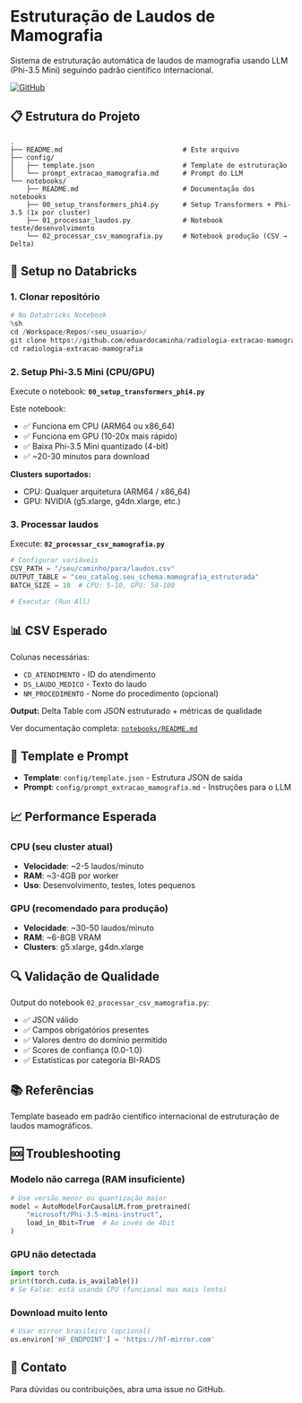# Estruturação de Laudos de Mamografia

Sistema de estruturação automática de laudos de mamografia usando LLM (Phi-3.5 Mini) seguindo padrão científico internacional.

[![GitHub](https://img.shields.io/badge/GitHub-radiologia--extracao--mamografia-blue)](https://github.com/eduardocaminha/radiologia-extracao-mamografia)

## 📋 Estrutura do Projeto

```
.
├── README.md                              # Este arquivo
├── config/
│   ├── template.json                      # Template de estruturação
│   └── prompt_extracao_mamografia.md      # Prompt do LLM
└── notebooks/
    ├── README.md                          # Documentação dos notebooks
    ├── 00_setup_transformers_phi4.py      # Setup Transformers + Phi-3.5 (1x por cluster)
    ├── 01_processar_laudos.py             # Notebook teste/desenvolvimento
    └── 02_processar_csv_mamografia.py     # Notebook produção (CSV → Delta)
```

## 🚀 Setup no Databricks

### 1. Clonar repositório

```python
# No Databricks Notebook
%sh
cd /Workspace/Repos/<seu_usuario>/
git clone https://github.com/eduardocaminha/radiologia-extracao-mamografia.git
cd radiologia-extracao-mamografia
```

### 2. Setup Phi-3.5 Mini (CPU/GPU)

Execute o notebook: **`00_setup_transformers_phi4.py`**

Este notebook:
- ✅ Funciona em CPU (ARM64 ou x86_64)
- ✅ Funciona em GPU (10-20x mais rápido)
- ✅ Baixa Phi-3.5 Mini quantizado (4-bit)
- ✅ ~20-30 minutos para download

**Clusters suportados:**
- CPU: Qualquer arquitetura (ARM64 / x86_64)
- GPU: NVIDIA (g5.xlarge, g4dn.xlarge, etc.)

### 3. Processar laudos

Execute: **`02_processar_csv_mamografia.py`**

```python
# Configurar variáveis
CSV_PATH = "/seu/caminho/para/laudos.csv"
OUTPUT_TABLE = "seu_catalog.seu_schema.mamografia_estruturada"
BATCH_SIZE = 10  # CPU: 5-10, GPU: 50-100

# Executar (Run All)
```

## 📊 CSV Esperado

Colunas necessárias:
- `CD_ATENDIMENTO` - ID do atendimento
- `DS_LAUDO_MEDICO` - Texto do laudo
- `NM_PROCEDIMENTO` - Nome do procedimento (opcional)

**Output:** Delta Table com JSON estruturado + métricas de qualidade

Ver documentação completa: [`notebooks/README.md`](notebooks/README.md)

## 📝 Template e Prompt

- **Template**: `config/template.json` - Estrutura JSON de saída
- **Prompt**: `config/prompt_extracao_mamografia.md` - Instruções para o LLM

## 📈 Performance Esperada

### CPU (seu cluster atual)
- **Velocidade**: ~2-5 laudos/minuto
- **RAM**: ~3-4GB por worker
- **Uso**: Desenvolvimento, testes, lotes pequenos

### GPU (recomendado para produção)
- **Velocidade**: ~30-50 laudos/minuto
- **RAM**: ~6-8GB VRAM
- **Clusters**: g5.xlarge, g4dn.xlarge

## 🔍 Validação de Qualidade

Output do notebook `02_processar_csv_mamografia.py`:
- ✅ JSON válido
- ✅ Campos obrigatórios presentes
- ✅ Valores dentro do domínio permitido
- ✅ Scores de confiança (0.0-1.0)
- ✅ Estatísticas por categoria BI-RADS

## 📚 Referências

Template baseado em padrão científico internacional de estruturação de laudos mamográficos.

## 🆘 Troubleshooting

### Modelo não carrega (RAM insuficiente)
```python
# Use versão menor ou quantização maior
model = AutoModelForCausalLM.from_pretrained(
    "microsoft/Phi-3.5-mini-instruct",
    load_in_8bit=True  # Ao invés de 4bit
)
```

### GPU não detectada
```python
import torch
print(torch.cuda.is_available())
# Se False: está usando CPU (funcional mas mais lento)
```

### Download muito lento
```python
# Usar mirror brasileiro (opcional)
os.environ['HF_ENDPOINT'] = 'https://hf-mirror.com'
```

## 📧 Contato

Para dúvidas ou contribuições, abra uma issue no GitHub.

